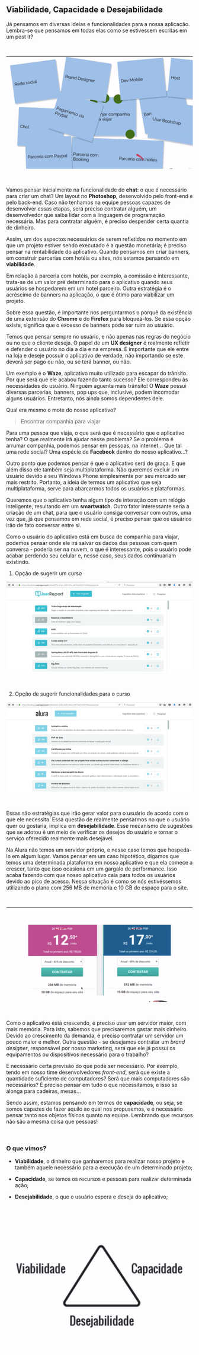 ## Viabilidade, Capacidade e Desejabilidade

Já pensamos em diversas ideias e funcionalidades para a nossa aplicação. Lembra-se que pensamos em todas elas como se estivessem escritas em um post it?

<br>

<div align="center">

  ![Mostrando Post its](images/mostrando-post-its.png)

</div>

<br>

Vamos pensar inicialmente na funcionalidade do **chat**: o que é necessário para criar um chat? Um layout no **Photoshop**, desenvolvido pelo front-end e pelo back-end. Caso não tenhamos na equipe pessoas capazes de desenvolver essas etapas, será preciso contratar alguém, um desenvolvedor que saiba lidar com a linguagem de programação necessária. Mas para contratar alguém, é preciso despender certa quantia de dinheiro.

Assim, um dos aspectos necessários de serem refletidos no momento em que um projeto estiver sendo executado é a questão monetária; é preciso pensar na rentabilidade do aplicativo. Quando pensamos em criar banners, em construir parcerias com hotéis ou sites, nós estamos pensando em **viabilidade**.

Em relação à parceria com hotéis, por exemplo, a comissão é interessante, trata-se de um valor pré determinado para o aplicativo quando seus usuários se hospedarem em um hotel parceiro. Outra estratégia é o acréscimo de banners na aplicação, o que é ótimo para viabilizar um projeto.


Sobre essa questão, é importante nos perguntarmos o porquê da existência de uma extensão do **Chrome** e do **Firefox** para bloqueá-los. Se essa opção existe, significa que o excesso de banners pode ser ruim ao usuário.

Temos que pensar sempre no usuário, e não apenas nas regras do negócio ou no que o cliente deseja. O papel de um **UX designer** é realmente refletir e defender o usuário no dia a dia e na empresa. É importante que ele entre na loja e deseje possuir o aplicativo de verdade, não importando se este deverá ser pago ou não, ou se terá banner, ou não.

Um exemplo é o **Waze**, aplicativo muito utilizado para escapar do trânsito. Por que será que ele acabou fazendo tanto sucesso? Ele correspondeu às necessidades do usuário. Ninguém aguenta mais trânsito! O **Waze** possui diversas parcerias, banners, pop ups que, inclusive, podem incomodar alguns usuários. Entretanto, nós ainda somos dependentes dele.

Qual era mesmo o mote do nosso aplicativo?

> Encontrar companhia para viajar

Para uma pessoa que viaja, o que será que é necessário que o aplicativo tenha? O que realmente irá ajudar nesse problema? Se o problema é arrumar companhia, podemos pensar em pessoas, na internet... Que tal uma rede social? Uma espécie de **Facebook** dentro do nosso aplicativo...?

Outro ponto que podemos pensar é que o aplicativo será de graça. E que além disso ele também seja multiplataforma. Não queremos excluir um usuário devido a seu Windows Phone simplesmente por seu mercado ser mais restrito. Portanto, a ideia de termos um aplicativo que seja multiplataforma, serve para abarcarmos todos os usuários e plataformas.

Queremos que o aplicativo tenha algum tipo de interação com um relógio inteligente, resultando em um **smartwatch**. Outro fator interessante seria a criação de um chat, para que o usuário consiga conversar com outros, uma vez que, já que pensamos em rede social, é preciso pensar que os usuários irão de fato conversar entre si.

Como o usuário do aplicativo está em busca de companhia para viajar, podemos pensar onde ele irá salvar os dados das pessoas com quem conversa - poderia ser na nuvem, o que é interessante, pois o usuário pode acabar perdendo seu celular e, nesse caso, seus dados continuariam existindo.

1. Opção de sugerir um curso

<div align="center">

![Sugerindo Curso](images/sugerindo-curso.png)

</div>

<br>

2. Opção de sugerir funcionalidades para o curso

<div align="center">

![Sugerindo Curso](images/mostrando-sugerindo-funcionalidade.png)

</div>

<br>

Essas são estratégias que irão gerar valor para o usuário de acordo com o que ele necessita. Essa questão de realmente pensarmos no que o usuário quer ou gostaria, implica em **desejabilidade**. Esse mecanismo de sugestões que se adotou é um meio de verificar os desejos do usuário e tornar o serviço oferecido realmente mais desejável.

Na Alura não temos um servidor próprio, e nesse caso temos que hospedá-lo em algum lugar. Vamos pensar em um caso hipotético, digamos que temos uma determinada plataforma em nosso aplicativo e que ela comece a crescer, tanto que isso ocasiona em um gargalo de performance. Isso acaba fazendo com que nosso aplicativo caia para todos os usuários devido ao pico de acesso. Nessa situação é como se nós estivéssemos utilizando o plano com 256 MB de memória e 10 GB de espaço para o site.


<br>

<div align="center">

  ![Mostrando Post its](images/mostrando-as-opcoes.png)

</div>

<br>


Como o aplicativo está crescendo, é preciso usar um servidor maior, com mais memória. Para isto, sabemos que precisaremos gastar mais dinheiro. Devido ao crescimento da demanda, é preciso contratar um servidor um pouco maior e melhor. Outra questão - se desejamos contratar um *brand designer*, responsável por nosso marketing, será que ele já possui os equipamentos ou dispositivos necessário para o trabalho?

É necessário certa previsão do que pode ser necessário. Por exemplo, tendo em nosso time desenvolvedores *front-end*, será que existe a quantidade suficiente de computadores? Será que mais computadores são necessários? É preciso pensar em tudo o que necessitamos, e isso se alonga para cadeiras, mesas...

Sendo assim, estamos pensando em termos de **capacidade**, ou seja, se somos capazes de fazer aquilo ao qual nos propusemos, e é necessário pensar tanto nos objetos físicos quanto na equipe. Lembrando que recursos não são a mesma coisa que pessoas!


<br>

### O que vimos?

+ **Viabilidade**, o dinheiro que ganharemos para realizar nosso projeto e também aquele necessário para a execução de um determinado projeto;

+ **Capacidade**, se temos os recursos e pessoas para realizar determinada ação;

+ **Desejabilidade**, o que o usuário espera e deseja do aplicativo;



<br>

<div align="center">

  ![Mostrando Post its](images/piramide.png)

</div>

<br>
